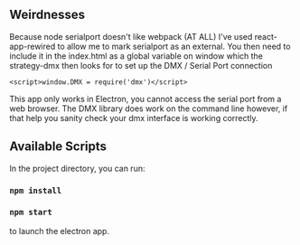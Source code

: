 ## Weirdnesses

Because node serialport doesn't like webpack (AT ALL) I've used react-app-rewired to allow me to mark serialport as an external. You then need to include it in the index.html as a global variable on window which the strategy-dmx then looks for to set up the DMX / Serial Port connection

`<script>window.DMX = require('dmx')</script>`

This app only works in Electron, you cannot access the serial port from a web browser. The DMX library does work on the command line however, if that help you sanity check your dmx interface is working correctly.

## Available Scripts

In the project directory, you can run:

### `npm install`
### `npm start`

to launch the electron app.